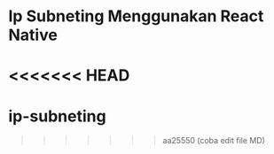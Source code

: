 # Ip Subneting Menggunakan React Native
<<<<<<< HEAD
=======
# ip-subneting
>>>>>>> aa25550 (coba edit file MD)

